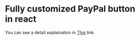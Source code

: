 # Fully customized PayPal button in react

You can see a detail explaination in [This](https://medium.com/@mahdidavoodi7/how-to-have-a-fully-customized-paypal-button-in-react-b9b860d80d2d) link.
